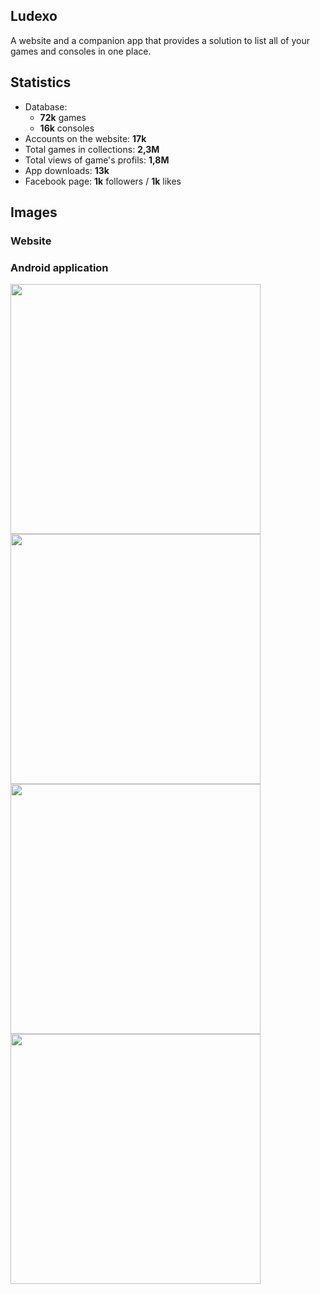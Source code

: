 ## Ludexo

A website and a companion app that provides a solution to list all of your games and consoles in one place.

## Statistics
- Database:
  - __72k__ games
  - __16k__ consoles
- Accounts on the website: __17k__
- Total games in collections: __2,3M__
- Total views of game's profils: __1,8M__
- App downloads: __13k__
- Facebook page: __1k__ followers / __1k__ likes

## Images

### Website


### Android application

<img src="https://github.com/thomaspoulainconsulting/Ludexo/assets/423951/b9aed71b-f618-4845-87b3-ba1da428a281" width="400">

<img src="https://github.com/thomaspoulainconsulting/Ludexo/assets/423951/247917a6-22ca-4587-88c1-26b9d565a872" width="400">

<img src="https://github.com/thomaspoulainconsulting/Ludexo/assets/423951/e9b6b45d-d827-4a13-9af9-91421f4663f7" width="400">

<img src="https://github.com/thomaspoulainconsulting/Ludexo/assets/423951/db8e5c3a-b927-4b66-8d55-1a2c643b3536" width="400">

